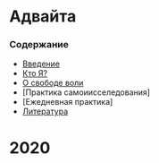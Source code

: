 # Адвайта

### Содержание

+ [Введение](https://github.com/helix4d/advita-ru/blob/master/intro.md)
+ [Кто Я?](https://github.com/helix4d/advita-ru/blob/master/who_i_am.md)
+ [О свободе воли](https://github.com/helix4d/advita-ru/blob/master/freewill.md)
+ [Практика самоиисселедования]
+ [Ежедневная практика]
+ [Литература](https://github.com/helix4d/advita-ru/blob/master/list_of_references)

# <a name="1head">2020</a>

